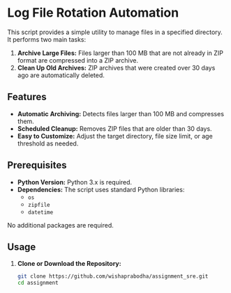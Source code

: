 #  Log File Ro­ta­tion Au­tomation

This script provides a simple utility to manage files in a specified directory. It performs two main tasks:

1. **Archive Large Files:**
   Files larger than 100 MB that are not already in ZIP format are compressed into a ZIP archive.
2. **Clean Up Old Archives:**
   ZIP archives that were created over 30 days ago are automatically deleted.

## Features

- **Automatic Archiving:**
  Detects files larger than 100 MB and compresses them.
- **Scheduled Cleanup:**
  Removes ZIP files that are older than 30 days.
- **Easy to Customize:**
  Adjust the target directory, file size limit, or age threshold as needed.

## Prerequisites

- **Python Version:**
  Python 3.x is required.
- **Dependencies:**
  The script uses standard Python libraries:
  - `os`
  - `zipfile`
  - `datetime`

No additional packages are required.

## Usage

1. **Clone or Download the Repository:**

   ```sh
   git clone https://github.com/wishaprabodha/assignment_sre.git
   cd assignment
